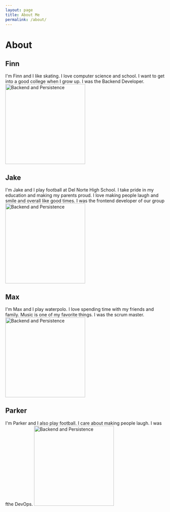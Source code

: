 ```yaml
---
layout: page
title: About Me
permalink: /about/
---
```


# About
## Finn
I'm Finn and I like skating. I love computer science and school. I want to get into a good college when I grow up. I was the Backend Developer.
 <img src="https://cdn.skatepro.com/product/440/chocolate-og-chunk-complete-skateboard-wf.jpg" alt="Backend and Persistence" height="250">

## Jake
I'm Jake and I play football at Del Norte High School. I take pride in my education and making my parents proud. I love making people laugh and smile and overall like good times. I was the frontend developer of our group 
<img src="https://image.cnbcfm.com/api/v1/image/106991253-1639786378304-GettyImages-1185558312r.jpg?v=1639786403" alt="Backend and Persistence" height="250">

## Max
I'm Max and I play waterpolo. I love spending time with my friends and family. Music is one of my favorite things. I was the scrum master. 
<img src="https://d1s9j44aio5gjs.cloudfront.net/2017/01/water_polo_goalkeeper_save.jpg" alt="Backend and Persistence" height="250">

## Parker
I'm Parker and I also play football. I care about making people laugh. I was fthe DevOps. 
<img src="https://dbukjj6eu5tsf.cloudfront.net/rolltide.com/images/2022/10/27/football-JoshJacobsRaiders_KS6Iz.jpg" alt="Backend and Persistence" height="250">